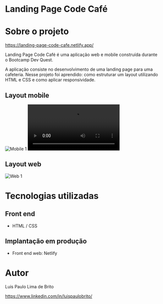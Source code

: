 # Landing Page Code Café 

# Sobre o projeto

https://landing-page-code-cafe.netlify.app/

Landing Page Code Café é uma aplicação web e mobile construída durante o Bootcamp Dev Quest.

A aplicação consiste no desenvolvimento de uma landing page para uma cafeteria. Nesse projeto foi aprendido: como estruturar um layout utilizando HTML e CSS e como aplicar responsividade.

## Layout mobile
![Mobile 1](https://github.com/luispaulobrito/assets/blob/main/1662485723964.png) ![Mobile 2](https://github.com/luispaulobrito/assets/blob/main/7ded355b-7372-42c3-95a8-66abedeab041.webm)

## Layout web
![Web 1](https://github.com/luispaulobrito/assets/blob/main/1662485723964.png)

# Tecnologias utilizadas
## Front end
- HTML / CSS 

## Implantação em produção
- Front end web: Netlify

# Autor

Luis Paulo Lima de Brito

https://www.linkedin.com/in/luispaulobrito/
